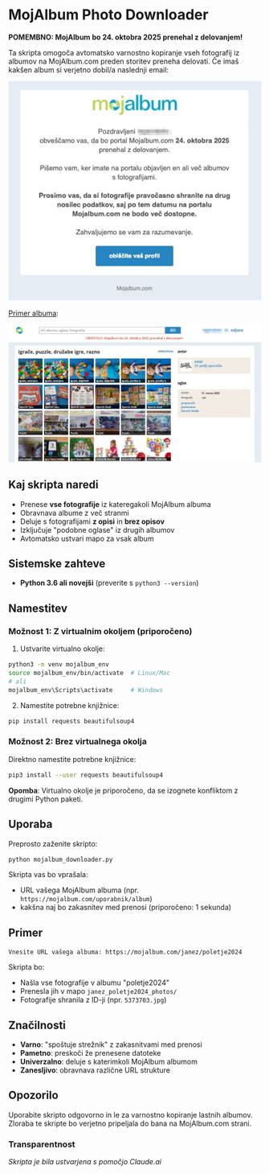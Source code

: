 # MojAlbum Photo Downloader

**POMEMBNO: MojAlbum bo 24. oktobra 2025 prenehal z delovanjem!**

Ta skripta omogoča avtomatsko varnostno kopiranje vseh fotografij iz albumov na MojAlbum.com preden storitev preneha delovati. Če imaš kakšen album si verjetno dobil/a naslednji email:

![Email o prenehanju delovanja](images/email_obvestilo.jpg)

[Primer albuma](https://mojalbum.com/simpl/igrace-puzzle-druzabe-igre-razno):

![Primer albuma](images/primer_albuma.jpg)

## Kaj skripta naredi

- Prenese **vse fotografije** iz kateregakoli MojAlbum albuma
- Obravnava albume z več stranmi
- Deluje s fotografijami **z opisi** in **brez opisov**
- Izključuje "podobne oglase" iz drugih albumov
- Avtomatsko ustvari mapo za vsak album

## Sistemske zahteve

- **Python 3.6 ali novejši** (preverite s `python3 --version`)

## Namestitev

### Možnost 1: Z virtualnim okoljem (priporočeno)

1. Ustvarite virtualno okolje:
```bash
python3 -m venv mojalbum_env
source mojalbum_env/bin/activate  # Linux/Mac
# ali
mojalbum_env\Scripts\activate     # Windows
```

2. Namestite potrebne knjižnice:
```bash
pip install requests beautifulsoup4
```

### Možnost 2: Brez virtualnega okolja

Direktno namestite potrebne knjižnice:
```bash
pip3 install --user requests beautifulsoup4
```

**Opomba**: Virtualno okolje je priporočeno, da se izognete konfliktom z drugimi Python paketi.

## Uporaba

Preprosto zaženite skripto:
```bash
python mojalbum_downloader.py
```

Skripta vas bo vprašala:
- URL vašega MojAlbum albuma (npr. `https://mojalbum.com/uporabnik/album`)
- kakšna naj bo zakasnitev med prenosi (priporočeno: 1 sekunda)

## Primer

```
Vnesite URL vašega albuma: https://mojalbum.com/janez/poletje2024
```

Skripta bo:
- Našla vse fotografije v albumu "poletje2024"
- Prenesla jih v mapo `janez_poletje2024_photos/`
- Fotografije shranila z ID-ji (npr. `5373703.jpg`)

## Značilnosti

- **Varno**: "spoštuje strežnik" z zakasnitvami med prenosi
- **Pametno**: preskoči že prenesene datoteke
- **Univerzalno**: deluje s katerimkoli MojAlbum albumom
- **Zanesljivo**: obravnava različne URL strukture

## Opozorilo

Uporabite skripto odgovorno in le za varnostno kopiranje lastnih albumov. Zloraba te skripte bo verjetno pripeljala do bana na MojAlbum.com strani.

### Transparentnost

_Skripta je bila ustvarjena s pomočjo Claude.ai_
